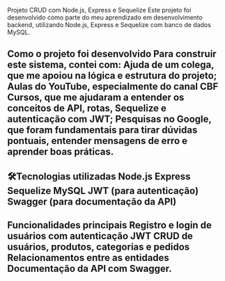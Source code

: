   Projeto CRUD com Node.js, Express e Sequelize
Este projeto foi desenvolvido como parte do meu aprendizado em desenvolvimento backend, utilizando Node.js, Express e Sequelize com banco de dados MySQL.

Como o projeto foi desenvolvido
Para construir este sistema, contei com:
Ajuda de um colega, que me apoiou na lógica e estrutura do projeto;
Aulas do YouTube, especialmente do canal CBF Cursos, que me ajudaram a entender os conceitos de API, rotas, Sequelize e autenticação com JWT;
Pesquisas no Google, que foram fundamentais para tirar dúvidas pontuais, entender mensagens de erro e aprender boas práticas.
--------------------------------
🛠Tecnologias utilizadas
Node.js
Express
Sequelize
MySQL
JWT (para autenticação)
Swagger (para documentação da API)
--------------------------------
Funcionalidades principais
Registro e login de usuários com autenticação JWT
CRUD de usuários, produtos, categorias e pedidos
Relacionamentos entre as entidades
Documentação da API com Swagger.
--------------------------------
